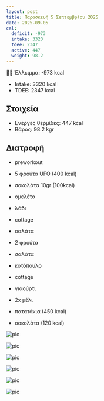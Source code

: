 ```yaml
---
layout: post
title: Παρασκευή 5 Σεπτεμβρίου 2025
date: 2025-09-05
cal:
  deficit: -973
  intake: 3320
  tdee: 2347
  active: 447
  weight: 98.2
---
```


👎🏻 Έλλειμμα: <span class="red">-973 kcal</span>

- Intake: 3320 kcal  
- ΤDEE: 2347 kcal  

## Στοιχεία

- Ενεργες θερμίδες: 447 kcal
- Βάρος: 98.2 kgr


## Διατροφή

- preworkout
- 5 φρούτα UFO (400 kcal)
- σοκολάτα 10gr (100kcal)

- ομελέτα
- λάδι
- cottage
- σαλάτα

- 2 φρούτα

- σαλάτα
- κοτόπουλο
- cottage
- γιαούρτι
- 2x μέλι
- πατατάκια (450 kcal)
- σοκολάτα (120 kcal) 




![pic](/pics/2025-09-05/preworkout.gif)<br>

![pic](/pics/2025-09-05/kol-1.jpg)<br>

![pic](/pics/2025-09-05/kol-2.jpg)<br>

![pic](/pics/2025-09-05/chicken.gif)<br>

![pic](/pics/2025-09-05/sag.gif)<br>

![pic](/pics/2025-09-05/cart.jpg)<br>

